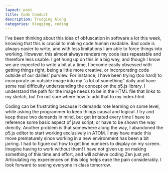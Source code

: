 ```yaml
---
layout: post
title: Code Conduct
description: Trudging Along
categories: blogging, coding
---
```

I’ve been thinking about this idea of obfuscation in software a lot this week, knowing that this is crucial to making code human readable. Bad code is always easier to write, and with less limitations I am able to force things into working. However, this almost always renders my code less repeatable and therefore less usable. I get hung up on this in a big way, and though I know we are expected to write a bit at a time, I become easily obsessed with getting things right, being a little more creative, or incorporating code outside of our dailies’ purview. For instance, I have been trying (too hard) to incorporate an outside image into my “a lot of something” daily and have some real difficulty understanding the concept on the p5.js library. I understand the path for the image needs to be in the HTML file that links to my sketch, but I’m not sure where how to add that to my index.html.

Coding can be frustrating because it demands rote learning on some level, while asking the programmer to keep things causal and logical. I try and keep these two demands in mind, but get irritated every time I have to reference some basic aspect of java script, or have to be shown the way directly. Another problem is that somewhere along the way, I abandoned the p5.js editor to start working exclusively in ATOM. I may have made this move prematurely since working in a new environment has been a bit jarring. I had to figure out how to get line numbers to display on my screen. Imagine having to work without them! I have not given up on making something of this time and effort, and will achieve coding Zen just yet. Articulating my experiences on this blog helps ease the pain considerably. I look forward to seeing everyone in class tomorrow.
